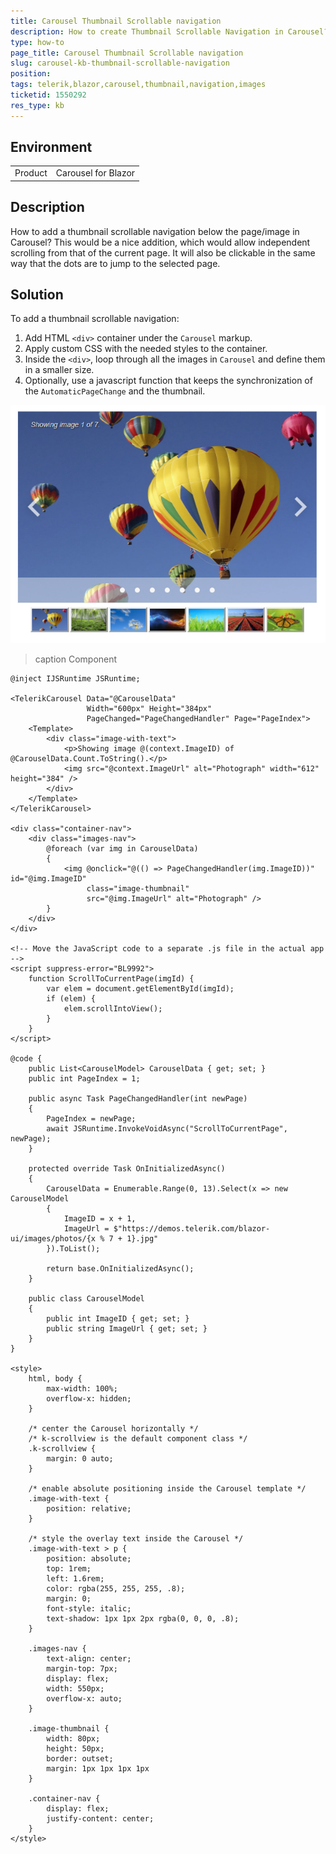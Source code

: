 ```yaml
---
title: Carousel Thumbnail Scrollable navigation
description: How to create Thumbnail Scrollable Navigation in Carousel?
type: how-to
page_title: Carousel Thumbnail Scrollable navigation
slug: carousel-kb-thumbnail-scrollable-navigation
position: 
tags: telerik,blazor,carousel,thumbnail,navigation,images
ticketid: 1550292
res_type: kb
---
```


## Environment
<table>
	<tbody>
		<tr>
			<td>Product</td>
			<td>Carousel for Blazor</td>
		</tr>
	</tbody>
</table>


## Description
How to add a thumbnail scrollable navigation below the page/image in Carousel? This would be a nice addition, which would allow independent scrolling from that of the current page. It will also be clickable in the same way that the dots are to jump to the selected page.

## Solution
To add a thumbnail scrollable navigation:

1. Add HTML `<div>` container under the `Carousel` markup.
2. Apply custom CSS with the needed styles to the container.
3. Inside the `<div>`, loop through all the images in `Carousel` and define them in a smaller size.
4. Optionally, use a javascript function that keeps the synchronization of the `AutomaticPageChange` and the thumbnail.

![](images/carousel-thumbnail-navigation.png)

>caption Component

````CSHTML
@inject IJSRuntime JSRuntime;

<TelerikCarousel Data="@CarouselData"
                 Width="600px" Height="384px"
                 PageChanged="PageChangedHandler" Page="PageIndex">
    <Template>
        <div class="image-with-text">
            <p>Showing image @(context.ImageID) of @CarouselData.Count.ToString().</p>
            <img src="@context.ImageUrl" alt="Photograph" width="612" height="384" />
        </div>
    </Template>
</TelerikCarousel>

<div class="container-nav">
    <div class="images-nav">
        @foreach (var img in CarouselData)
        {
            <img @onclick="@(() => PageChangedHandler(img.ImageID))" id="@img.ImageID"
                 class="image-thumbnail"
                 src="@img.ImageUrl" alt="Photograph" />
        }
    </div>
</div>

<!-- Move the JavaScript code to a separate .js file in the actual app -->
<script suppress-error="BL9992">
    function ScrollToCurrentPage(imgId) {
        var elem = document.getElementById(imgId);
        if (elem) {
            elem.scrollIntoView();
        }
    }
</script>

@code {
    public List<CarouselModel> CarouselData { get; set; }
    public int PageIndex = 1;

    public async Task PageChangedHandler(int newPage)
    {
        PageIndex = newPage;
        await JSRuntime.InvokeVoidAsync("ScrollToCurrentPage", newPage);
    }

    protected override Task OnInitializedAsync()
    {
        CarouselData = Enumerable.Range(0, 13).Select(x => new CarouselModel
        {
            ImageID = x + 1,
            ImageUrl = $"https://demos.telerik.com/blazor-ui/images/photos/{x % 7 + 1}.jpg"
        }).ToList();

        return base.OnInitializedAsync();
    }

    public class CarouselModel
    {
        public int ImageID { get; set; }
        public string ImageUrl { get; set; }
    }
}

<style>
    html, body {
        max-width: 100%;
        overflow-x: hidden;
    }

    /* center the Carousel horizontally */
    /* k-scrollview is the default component class */
    .k-scrollview {
        margin: 0 auto;
    }

    /* enable absolute positioning inside the Carousel template */
    .image-with-text {
        position: relative;
    }

    /* style the overlay text inside the Carousel */
    .image-with-text > p {
        position: absolute;
        top: 1rem;
        left: 1.6rem;
        color: rgba(255, 255, 255, .8);
        margin: 0;
        font-style: italic;
        text-shadow: 1px 1px 2px rgba(0, 0, 0, .8);
    }

    .images-nav {
        text-align: center;
        margin-top: 7px;
        display: flex;
        width: 550px;
        overflow-x: auto;
    }

    .image-thumbnail {
        width: 80px;
        height: 50px;
        border: outset;
        margin: 1px 1px 1px 1px
    }

    .container-nav {
        display: flex;
        justify-content: center;
    }
</style>
````

